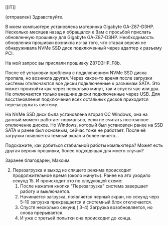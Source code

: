 [[IT]]

(отправлен)
Здравствуйте.

В моем компьютере установлена материнка Gigabyte GA-Z87-D3HP.
Несколько месяцев назад я обращался к Вам с просьбой прислать обновленную прошивку для Gigabyte GA-Z87-D3HP.
Необходимость обновления прошивки возникла из-за того, что старая версия не обнаруживала NVMe SSD диск подключенный через адаптер к разъему PCI.

На мой запрос вы прислали прошивку Z87D3HP_F8b.

После её установки проблема с подключением NVMe SSD диска пропала, но возникла другая.
Через какое-то время после загрузки системы отключаются все диски подключенные к разъемам SATA. Это может произойти как через несколько минут, так и спустя час или два. Не отключаются только внешние диски подключенные через USB. Для восстановления подключения всех остальных дисков приходится перезагружать систему. 

На NVMe SSD диск была установлена вторая ОС Windows, она на данный момент работает нормально, если не считать постоянное отключение дисков. Но Windows, который был установлен ранее на SSD SATA и ранее был основным, сейчас тоже не работает. После её загрузки появляется темный экран и более ничего...

Подскажите, как добиться стабильной работы компьютера? Может есть другая версия прошивки, более подходящая для моего случая?

Заранее благодарен, Максим.





2. Перезагрузка и выход из спящего режима происходит продолжительное время (около минуты). Ранее на это уходило секунд 15. И происходит это по следующей схеме: 
	1. После нажатия кнопки "Перезагрузка" система завершает работу и выключается.
	2. Начинается загрузка, появляется черный экран, но секунд черз 5-10 загрузка прекращается и системный блок отключается.
	3. Спустя несколько секунд ( 3-4) Загрузка возобновляется, но снова прерывается.
	4. И уже с третьей попытки она происходит до конца.